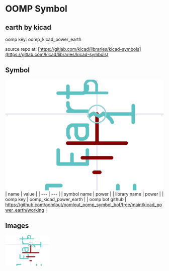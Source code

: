# OOMP Symbol  
## earth  by kicad  
  
oomp key: oomp_kicad_power_earth  
  
source repo at: [https://gitlab.com/kicad/libraries/kicad-symbols](https://gitlab.com/kicad/libraries/kicad-symbols)  
## Symbol  
  
[![working.png](working_600.png)](working.png)  
| name | value | 
| --- | --- | 
| symbol name | power | 
| library name | power | 
| oomp key | oomp_kicad_power_earth | 
| oomp bot github | https://github.com/oomlout/oomlout_oomp_symbol_bot/tree/main/kicad_power_earth/working | 
## Images  
  
[![working.png](working_140.png)](working.png)  
